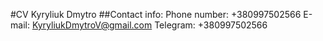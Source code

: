 #CV
Kyryliuk Dmytro
##Contact info:
Phone number: +380997502566
E-mail: KyryliukDmytroV@gmail.com 
Telegram: +380997502566
